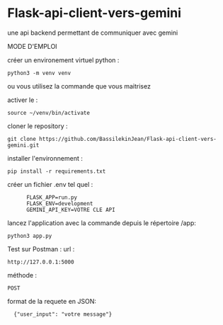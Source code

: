 # Flask-api-client-vers-gemini
une api backend permettant de communiquer avec gemini  

MODE D'EMPLOI 

  
créer un environement virtuel python :

    python3 -m venv venv
ou vous utilisez la commande que vous maitrisez 


activer le :

    source ~/venv/bin/activate

cloner le repository :

    git clone https://github.com/BassilekinJean/Flask-api-client-vers-gemini.git

installer l'environnement :

    pip install -r requirements.txt

créer un fichier .env tel quel :

          FLASK_APP=run.py
          FLASK_ENV=development
          GEMINI_API_KEY=VOTRE CLE API

lancez l'application avec la commande depuis le répertoire /app:

    python3 app.py

Test sur Postman :
  url :
  
    http://127.0.0.1:5000
  méthode :

    POST

  format de la requete en JSON:

      {"user_input": "votre message"}
